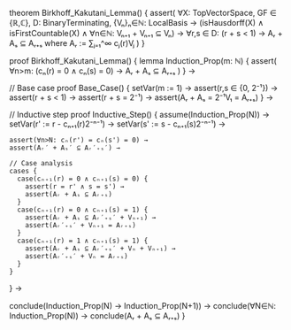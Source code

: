 theorem Birkhoff_Kakutani_Lemma() {
  assert(
    ∀X: TopVectorSpace, GF ∈ {ℝ,ℂ}, D: BinaryTerminating, {Vₙ}ₙ∈ℕ: LocalBasis →
    (isHausdorff(X) ∧ isFirstCountable(X) ∧
     ∀n∈ℕ: Vₙ₊₁ + Vₙ₊₁ ⊆ Vₙ) →
    ∀r,s ∈ D: (r + s < 1) →
    Aᵣ + Aₛ ⊆ Aᵣ₊ₛ
    where Aᵣ := ∑ⱼ₌₁^∞ cⱼ(r)Vⱼ
  )
}

proof Birkhoff_Kakutani_Lemma() {
  lemma Induction_Prop(m: ℕ) {
    assert(
      ∀n>m: (cₙ(r) = 0 ∧ cₙ(s) = 0) →
      Aᵣ + Aₛ ⊆ Aᵣ₊ₛ
    )
  } →

  // Base case
  proof Base_Case() {
    setVar(m := 1) →
    assert(r,s ∈ {0, 2⁻¹}) →
    assert(r + s < 1) →
    assert(r + s = 2⁻¹) →
    assert(Aᵣ + Aₛ = 2⁻¹V₁ = Aᵣ₊ₛ)
  } →

  // Inductive step
  proof Inductive_Step() {
    assume(Induction_Prop(N)) →
    setVar(r' := r - cₙ₊₁(r)2⁻ⁿ⁻¹) →
    setVar(s' := s - cₙ₊₁(s)2⁻ⁿ⁻¹) →
    
    assert(∀n>N: cₙ(r') = cₙ(s') = 0) →
    assert(Aᵣ′ + Aₛ′ ⊆ Aᵣ′₊ₛ′) →
    
    // Case analysis
    cases {
      case(cₙ₊₁(r) = 0 ∧ cₙ₊₁(s) = 0) {
        assert(r = r' ∧ s = s') →
        assert(Aᵣ + Aₛ ⊆ Aᵣ₊ₛ)
      }
      case(cₙ₊₁(r) = 0 ∧ cₙ₊₁(s) = 1) {
        assert(Aᵣ + Aₛ ⊆ Aᵣ′₊ₛ′ + Vₙ₊₁) →
        assert(Aᵣ′₊ₛ′ + Vₙ₊₁ = Aᵣ₊ₛ)
      }
      case(cₙ₊₁(r) = 1 ∧ cₙ₊₁(s) = 1) {
        assert(Aᵣ + Aₛ ⊆ Aᵣ′₊ₛ′ + Vₙ + Vₙ₊₁) →
        assert(Aᵣ′₊ₛ′ + Vₙ = Aᵣ₊ₛ)
      }
    }
  } →
  
  conclude(Induction_Prop(N) → Induction_Prop(N+1)) →
  conclude(∀N∈ℕ: Induction_Prop(N)) →
  conclude(Aᵣ + Aₛ ⊆ Aᵣ₊ₛ)
}